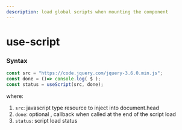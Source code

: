 ```yaml
---
description: load global scripts when mounting the component
---
```


# use-script

### Syntax

```typescript
const src = "https://code.jquery.com/jquery-3.6.0.min.js";
const done = ()=> console.log( $ );
const status = useScript(src, done);
```

where:

1. `src`: javascript type resource to inject into document.head
2. `done`: optional , callback when called at the end of the script load
3. `status`: script load status

